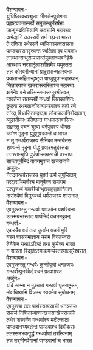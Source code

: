 वैशम्पायनः-  
युधिष्ठिरवचश्श्रुत्वा भीमसेनपुरोगमाः  
प्रहृष्टवदनास्सर्वे समुत्तस्थुर्नरर्षभाः  
जाम्बूनदविचित्राणि कवचानि महारथाः  
अभेद्यानि ततस्सर्वे समं नह्यन्त भारत  
ते दंशिता रथैस्सर्वे ध्वजिनस्सशरासनाः  
पाण्डवास्समदृश्यन्त ज्वलिता इव पावकाः  
तान्रथान्साधुसम्पन्नान्संयुक्ताञ्जवनैर्हयैः  
आस्थाय नरशार्दूलाश्शीघ्रमेव ययुस्तदा  
ततः कौरवसैन्यानां प्रादुरासन्महास्वनाः  
प्रयातान्सहितान्दृष्ट्वा पाण्डुपुत्रान्महारथान्  
जितारयश्च खचरास्त्वरिताश्च महारथाः  
क्षणेनैव वने तस्मिन्समाजग्मुरभीतवत्  
न्यवर्तन्त ततस्सर्वे गन्धर्वा जितकाशिनः  
दृष्ट्वा रथगतान्वीरान्पाण्डवांश्च ततो रणे  
तांस्तु विभ्राजितान्दृष्ट्वा लोकपालानिवोद्यतान्  
व्यूढानीकाः प्रतिष्ठन्त गन्धमादनवासिनः  
राज्ञस्तु वचनं श्रुत्वा धर्मपुत्रस्य धीमतः  
क्रमेण मृदुना युद्धमुपक्रान्तं च भारत  
न तु गन्धर्वराजस्य सैनिका मन्दचेतसः  
शक्यन्ते मृदुना योद्धुं प्रवादमतुदंस्तदा  
ततस्तान्युधि दुर्धर्षान्सव्यसाची परन्तपः  
सान्त्वपूर्वमिदं वाक्यमुवाच खचरान्वने  
अर्जुनः-  
नैतद्गन्धर्वराजस्य युक्तं कर्म जुगुप्सितम्  
परदाराभिमर्शश्च मानुषैश्च समागमः  
उत्सृजध्वं महावीर्यान्धृतराष्ट्रसुतानिमान्  
दारांश्चैषां विमुञ्चध्वं धर्मराजस्य शासनात्  
वैशम्पायनः-  
एवमुक्तास्तु गन्धर्वाः पाण्डवेन यशस्विना  
उत्स्मयन्तस्तदा पार्थमिदं वचनमब्रुवन्  
गन्धर्वाः-  
एकस्यैव वयं तात कुर्याम वचनं भुवि  
यस्य शासनमाज्ञाय चराम विगतज्वराः  
तेनैकेन यथाऽऽदिष्टं तथा कुर्मश्च भारत  
न शास्ता विद्यतेऽस्माकमन्यस्तस्मात्सुरेश्वरात्  
वैशम्पायनः-  
एवमुक्तस्तु गन्धर्वैः कुन्तीपुत्रो धनञ्जयः  
गन्धर्वान्पुनरेवेदं वचनं प्रत्यभाषत  
अर्जुनः-  
यदि साम्ना न मुञ्चध्वं गन्धर्वा धृतराष्ट्रजम्  
मोक्षयिष्यामि विक्रम्य स्वयमेव सुयोधनम्  
वैशम्पायनः-  
एवमुक्त्वा ततः पार्थस्सव्यसाची धनञ्जयः  
ससर्ज निशितान्बाणान्खचरान्खेचरान्प्रति  
तथैव शरवर्षेण गन्धर्वाश्च मदोत्काटाः  
पाण्डवानभ्यवर्तन्त पाण्डवाश्च दिवौकसः  
ततस्समभवद्युद्धं गन्धर्वाणां तरस्विनाम्  
तत्र तद्भीमवेगानां पाण्डवानां च भारत  
